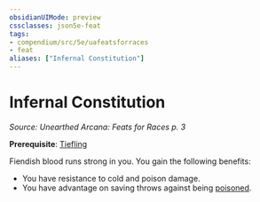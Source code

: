 ```yaml
---
obsidianUIMode: preview
cssclasses: json5e-feat
tags:
- compendium/src/5e/uafeatsforraces
- feat
aliases: ["Infernal Constitution"]
---
```

# Infernal Constitution
*Source: Unearthed Arcana: Feats for Races p. 3*  

**Prerequisite**: [Tiefling](/Systems/5e/races/tiefling.md)

Fiendish blood runs strong in you. You gain the following benefits:

- You have resistance to cold and poison damage.  
- You have advantage on saving throws against being [poisoned](/Systems/5e/rules/conditions.md#poisoned).